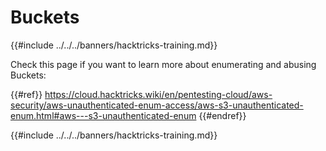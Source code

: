 # Buckets

{{#include ../../../banners/hacktricks-training.md}}

Check this page if you want to learn more about enumerating and abusing Buckets:

{{#ref}}
https://cloud.hacktricks.wiki/en/pentesting-cloud/aws-security/aws-unauthenticated-enum-access/aws-s3-unauthenticated-enum.html#aws---s3-unauthenticated-enum
{{#endref}}

{{#include ../../../banners/hacktricks-training.md}}
